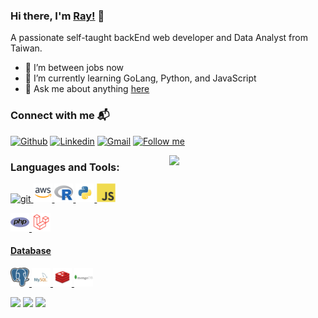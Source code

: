 ### Hi there, I'm [Ray!](https://q8977452.github.io) 👋

<!--
**q8977452/q8977452** is a ✨ _special_ ✨ repository because its `README.md` (this file) appears on your GitHub profile.

Here are some ideas to get you started:

- 🔭 I’m currently working on ...
- 🌱 I’m currently learning ...
- 👯 I’m looking to collaborate on ...
- 🤔 I’m looking for help with ...
- 💬 Ask me about ...
- 📫 How to reach me: ...
- 😄 Pronouns: ...
- ⚡ Fun fact: ...
-->


A passionate self-taught backEnd web developer and Data Analyst from Taiwan.

- 🔭 I’m between jobs now
- 🌱 I’m currently learning GoLang, Python, and JavaScript
- 💬 Ask me about anything [here](https://github.com/q8977452/q8977452/issues)

### Connect with me 📬
[![Github](https://img.shields.io/badge/-Github-000?style=flat&logo=Github&logoColor=white)](https://github.com/q8977452)
[![Linkedin](https://img.shields.io/badge/-LinkedIn-blue?style=flat&logo=Linkedin&logoColor=white)](https://www.linkedin.com/in/ray-sin/)
[![Gmail](https://img.shields.io/badge/-Gmail-c14438?style=flat&logo=Gmail&logoColor=white)](mailto:ray0101.sin@gmail.com)
[<img src="https://img.shields.io/github/followers/q8977452?label=follow&style=social" height="22" title="Follow me" />](https://github.com/q8977452)

<img align= "right" width= "250" src= "https://pa1.narvii.com/6580/8098c6e9207376889eeb0532d9f5a0723c4d73f5_hq.gif"/>



### Languages and Tools:

<a href="https://git-scm.com/" target="_blank"> <img height="30" width="30" src="https://www.vectorlogo.zone/logos/git-scm/git-scm-icon.svg" alt="git" />
<a href="https://www.aws.com/" target="_blank"> <img height="30" width="30" src="https://raw.githubusercontent.com/github/explore/80688e429a7d4ef2fca1e82350fe8e3517d3494d/topics/aws/aws.png">
<a href="https://www.r-project.org/" target="_blank"> <img height="30" width="30" src="https://raw.githubusercontent.com/github/explore/80688e429a7d4ef2fca1e82350fe8e3517d3494d/topics/r/r.png">
<a href="https://www.python.org/" target="_blank"><img height="30" width="30" src="https://raw.githubusercontent.com/github/explore/80688e429a7d4ef2fca1e82350fe8e3517d3494d/topics/python/python.png">
<a href="https://developer.mozilla.org/en-US/docs/Web/JavaScript" target="_blank"> <img height="30" width="30" src="https://raw.githubusercontent.com/devicons/devicon/master/icons/javascript/javascript-original.svg" alt="javascript" /> </a>

<a href="https://www.php.net/" target="_blank"><img height="30" width="30" src="https://raw.githubusercontent.com/github/explore/80688e429a7d4ef2fca1e82350fe8e3517d3494d/topics/php/php.png">
<a href="https://laravel.com/" target="_blank"> <img height="30" width="30" src="https://raw.githubusercontent.com/github/explore/80688e429a7d4ef2fca1e82350fe8e3517d3494d/topics/laravel/laravel.png">

#### Database
<a href="https://www.postgresql.org/" target="_blank"> <img height="30" width="30" src="https://raw.githubusercontent.com/github/explore/80688e429a7d4ef2fca1e82350fe8e3517d3494d/topics/postgresql/postgresql.png">
<a href="https://www.mysql.com/" target="_blank"> <img height="30" width="30" src="https://raw.githubusercontent.com/github/explore/80688e429a7d4ef2fca1e82350fe8e3517d3494d/topics/mysql/mysql.png" alt="mysql" /></code>
<img height="30" width="30" src="https://raw.githubusercontent.com/github/explore/80688e429a7d4ef2fca1e82350fe8e3517d3494d/topics/redis/redis.png">
<a href="https://www.mongodb.com/" target="_blank"> <img height="30" width="30" src="https://raw.githubusercontent.com/github/explore/80688e429a7d4ef2fca1e82350fe8e3517d3494d/topics/mongodb/mongodb.png">




[![](https://github-profile-summary-cards.vercel.app/api/cards/profile-details?username=q8977452&theme=monokai)](https://github-profile-summary-cards.vercel.app)
[![](https://github-profile-summary-cards.vercel.app/api/cards/stats?username=q8977452&theme=monokai)](https://github-profile-summary-cards.vercel.app) 
[![](https://github-profile-summary-cards.vercel.app/api/cards/most-commit-language?username=q8977452&theme=monokai&hide=jupyter%20notebook,css,scss,html)](https://github-profile-summary-cards.vercel.app)

